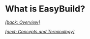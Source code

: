 # What is EasyBuild?

*[[back: Overview]](index.md)*

*[[next: Concepts and Terminology]](concepts_terminology.md)*
